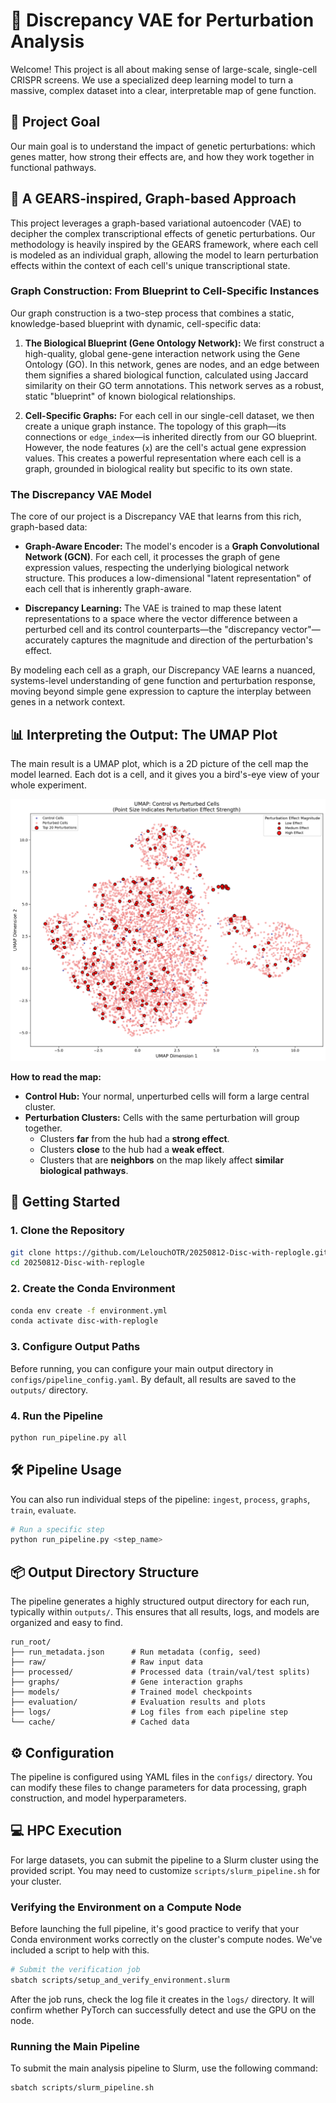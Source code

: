 # 🧬 Discrepancy VAE for Perturbation Analysis

Welcome! This project is all about making sense of large-scale, single-cell CRISPR screens. We use a specialized deep learning model to turn a massive, complex dataset into a clear, interpretable map of gene function.

## 🎯 Project Goal

Our main goal is to understand the impact of genetic perturbations: which genes matter, how strong their effects are, and how they work together in functional pathways.

## 🧠 A GEARS-inspired, Graph-based Approach

This project leverages a graph-based variational autoencoder (VAE) to decipher the complex transcriptional effects of genetic perturbations. Our methodology is heavily inspired by the GEARS framework, where each cell is modeled as an individual graph, allowing the model to learn perturbation effects within the context of each cell's unique transcriptional state.

### Graph Construction: From Blueprint to Cell-Specific Instances

Our graph construction is a two-step process that combines a static, knowledge-based blueprint with dynamic, cell-specific data:

1.  **The Biological Blueprint (Gene Ontology Network):** We first construct a high-quality, global gene-gene interaction network using the Gene Ontology (GO). In this network, genes are nodes, and an edge between them signifies a shared biological function, calculated using Jaccard similarity on their GO term annotations. This network serves as a robust, static "blueprint" of known biological relationships.

2.  **Cell-Specific Graphs:** For each cell in our single-cell dataset, we then create a unique graph instance. The topology of this graph—its connections or `edge_index`—is inherited directly from our GO blueprint. However, the node features (`x`) are the cell's actual gene expression values. This creates a powerful representation where each cell is a graph, grounded in biological reality but specific to its own state.

### The Discrepancy VAE Model

The core of our project is a Discrepancy VAE that learns from this rich, graph-based data:

-   **Graph-Aware Encoder:** The model's encoder is a **Graph Convolutional Network (GCN)**. For each cell, it processes the graph of gene expression values, respecting the underlying biological network structure. This produces a low-dimensional "latent representation" of each cell that is inherently graph-aware.

-   **Discrepancy Learning:** The VAE is trained to map these latent representations to a space where the vector difference between a perturbed cell and its control counterparts—the "discrepancy vector"—accurately captures the magnitude and direction of the perturbation's effect.

By modeling each cell as a graph, our Discrepancy VAE learns a nuanced, systems-level understanding of gene function and perturbation response, moving beyond simple gene expression to capture the interplay between genes in a network context.

## 📊 Interpreting the Output: The UMAP Plot

The main result is a UMAP plot, which is a 2D picture of the cell map the model learned. Each dot is a cell, and it gives you a bird's-eye view of your whole experiment.

![Enhanced UMAP Plot](./outputs/images/umap_enhanced.png)

**How to read the map:**
*   **Control Hub:** Your normal, unperturbed cells will form a large central cluster.
*   **Perturbation Clusters:** Cells with the same perturbation will group together.
    *   Clusters **far** from the hub had a **strong effect**.
    *   Clusters **close** to the hub had a **weak effect**.
    *   Clusters that are **neighbors** on the map likely affect **similar biological pathways**.

## 🚀 Getting Started

### 1. Clone the Repository
```bash
git clone https://github.com/LelouchOTR/20250812-Disc-with-replogle.git
cd 20250812-Disc-with-replogle
```

### 2. Create the Conda Environment
```bash
conda env create -f environment.yml
conda activate disc-with-replogle
```

### 3. Configure Output Paths
Before running, you can configure your main output directory in `configs/pipeline_config.yaml`. By default, all results are saved to the `outputs/` directory.

### 4. Run the Pipeline
```bash
python run_pipeline.py all
```

## 🛠️ Pipeline Usage

You can also run individual steps of the pipeline: `ingest`, `process`, `graphs`, `train`, `evaluate`.

```bash
# Run a specific step
python run_pipeline.py <step_name>
```

## 📦 Output Directory Structure

The pipeline generates a highly structured output directory for each run, typically within `outputs/`. This ensures that all results, logs, and models are organized and easy to find.

```
run_root/
├── run_metadata.json      # Run metadata (config, seed)
├── raw/                   # Raw input data
├── processed/             # Processed data (train/val/test splits)
├── graphs/                # Gene interaction graphs
├── models/                # Trained model checkpoints
├── evaluation/            # Evaluation results and plots
├── logs/                  # Log files from each pipeline step
└── cache/                 # Cached data
```

## ⚙️ Configuration

The pipeline is configured using YAML files in the `configs/` directory. You can modify these files to change parameters for data processing, graph construction, and model hyperparameters.

## 💻 HPC Execution

For large datasets, you can submit the pipeline to a Slurm cluster using the provided script. You may need to customize `scripts/slurm_pipeline.sh` for your cluster.

### Verifying the Environment on a Compute Node

Before launching the full pipeline, it's good practice to verify that your Conda environment works correctly on the cluster's compute nodes. We've included a script to help with this.

```bash
# Submit the verification job
sbatch scripts/setup_and_verify_environment.slurm
```
After the job runs, check the log file it creates in the `logs/` directory. It will confirm whether PyTorch can successfully detect and use the GPU on the node.

### Running the Main Pipeline
To submit the main analysis pipeline to Slurm, use the following command:
```bash
sbatch scripts/slurm_pipeline.sh
```
